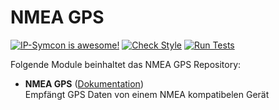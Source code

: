 # NMEA GPS

[![IP-Symcon is awesome!](https://img.shields.io/badge/IP--Symcon-5.x-blue.svg)](https://www.symcon.de)
[![Check Style](https://github.com/paresy/NMEA-GPS/workflows/Check%20Style/badge.svg)](https://github.com/paresy/NMEA-GPS/actions)
[![Run Tests](https://github.com/paresy/NMEA-GPS/workflows/Run%20Tests/badge.svg)](https://github.com/paresy/NMEA-GPS/actions)

Folgende Module beinhaltet das NMEA GPS Repository:

- __NMEA GPS__ ([Dokumentation](NMEA%20GPS))  
	Empfängt GPS Daten von einem NMEA kompatibelen Gerät